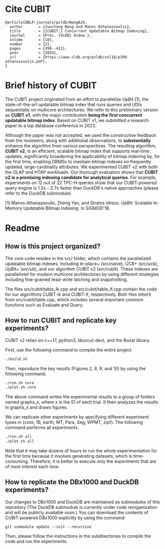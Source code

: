 # Cite CUBIT

```
@article{DBLP:journals/pvldb/WangA24,
  author       = {Junchang Wang and Manos Athanassoulis},
  title        = {{CUBIT:} Concurrent Updatable Bitmap Indexing},
  journal      = {Proc. {VLDB} Endow.},
  volume       = {18},
  number       = {2},
  pages        = {399--412},
  year         = {2024},
  url          = {https://www.vldb.org/pvldb/vol18/p399-athanassoulis.pdf},
}
```


# Brief history of CUBIT

The CUBIT project originated from an effort to parallelize UpBit [1], the state-of-the-art updatable bitmap index that runs queries and UDIs sequentially on multicore architectures. We refer to this preliminary version as **CUBIT v1**, with the major contribution **being the first concurrent updatable bitmap index**. Based on CUBIT v1, we submitted a research paper to a top database conference in 2023.

Although the paper was not accepted, we used the constructive feedback from the reviewers, along with additional observations, to **substantially** enhance the algorithm from various perspectives. The resulting algorithm, **CUBIT v2**, is an efficient, scalable bitmap index that supports real-time updates, significantly broadening the applicability of bitmap indexing by, for the first time, enabling DBMSs to maintain bitmap indexes on frequently updated, large-cardinality attributes. We experimented CUBIT v2 with both the OLAP and HTAP workloads. Our thorough evaluation shows that **CUBIT v2 is a promising indexing candidate for analytical queries**. For example, experiments on 12 out of 22 TPC-H queries show that our CUBIT-powered query engine is 1.2x - 2.7x faster than DuckDB's native approaches (please refer to the DuckDB submodule).

[1] Manos Athanassoulis, Zheng Yan, and Stratos Idreos. UpBit: Scalable In-Memory Updatable Bitmap Indexing. In SIGMOD'16.

# Readme

How is this project organized?
-------------------------------------------

The core code resides in the src/ folder, which contains the parallelized updatable bitmap indexes, including In-place+ (src/naive), UCB+ (src/ucb), UpBit+ (src/ub), and our algorithm CUBIT v2 (src/cubit). These indexes are parallelized for modern multicore architectures by using different strategies including fine-grained read-write latching and snapshotting.

The files src/cubit/table_lk.cpp and src/cubit/table_lf.cpp contain the code for our algorithms CUBIT-lk and CUBIT-lf, respectively. Both files inherit from src/cubit/table.cpp, which includes several important common functions such as Evaluate and Query.


How to run CUBIT and replicate key experiments?
--------------------------------

CUBIT v2 relies on c++17, python3, liburcu(-dev), and the Boost library. 

First, use the following command to compile the entire project. 

```sh
./build.sh 
```

Then, reproduce the key results (Figures 2, 8, 9, and 10) by using the following command. 

```sh
./run.sh core
./plot.sh core
```

The above command writes the experimental results to a group of folders named graphs_x, where x is the ID of each trial. It then analyzes the results in graphs_x and draws figures.

We can replicate other experiments by specifying different experiment types in {core, 1B, earth, MT, Para, Seg, WPMT, zipf}. The following command performs all experiments.

```sh
./run.sh all
./plot.sh all
```

Note that it may take dozens of hours to run the whole experimentation for the first time because it involves generating datasets, which is time-consuming. Therefore, it is better to execute only the experiments that are of most interest each time.


How to replicate the DBx1000 and DuckDB experiments?
----------------------------------------------

Our changes to DBx1000 and DuckDB are maintained as submodules of this repository (The DuckDB submodule is currently under code reorganization and will be publicly available soon.) You can download the contents of CUBIT-powered DBx1000 explicitly by using the command:

```
git submodule update --init --recursive
```

Then, please follow the instructions in the subdirectories to compile the code and run the experiments.
